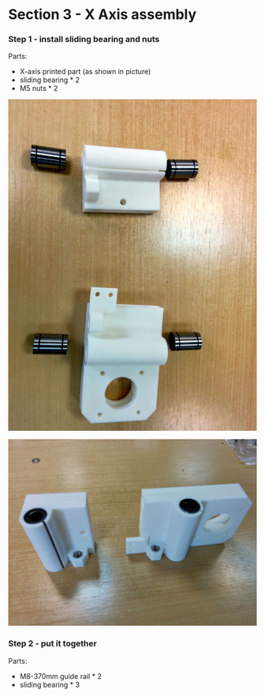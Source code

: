 # Section 3 - X Axis assembly

### Step 1 - install sliding bearing and nuts

Parts:
- X-axis printed part (as shown in picture)
- sliding bearing * 2
- M5 nuts * 2

![](https://raw.githubusercontent.com/MincheeLab/MakeYourOwn3DPrinter/master/images/IMG_20141028_152819.jpg)

![](https://raw.githubusercontent.com/MincheeLab/MakeYourOwn3DPrinter/master/images/IMG_20141028_153029.jpg)

### Step 2 - put it together

Parts:
- M8-370mm guide rail * 2 
- sliding bearing * 3

